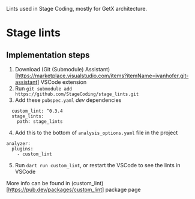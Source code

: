 Lints used in Stage Coding, mostly for GetX architecture.

# Stage lints

## Implementation steps
1. Download (Git (Submodule) Assistant)[https://marketplace.visualstudio.com/items?itemName=ivanhofer.git-assistant] VSCode extension
2. Run `git submodule add https://github.com/StageCoding/stage_lints.git`
3. Add these `pubspec.yaml` *dev* dependencies
```
  custom_lint: ^0.3.4
  stage_lints:
    path: stage_lints
```
4. Add this to the bottom of `analysis_options.yaml` file in the project
```
analyzer:
  plugins:
    - custom_lint
```

5. Run `dart run custom_lint`, or restart the VSCode to see the lints in VSCode

More info can be found in (custom_lint)[https://pub.dev/packages/custom_lint] package page
